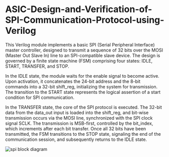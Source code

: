 # ASIC-Design-and-Verification-of-SPI-Communication-Protocol-using-Verilog

This Verilog module implements a basic SPI (Serial Peripheral Interface) master controller, designed to transmit a sequence of 32 bits over the MOSI (Master Out Slave In) line to an SPI-compatible slave device. The design is governed by a finite state machine (FSM) comprising four states: IDLE, START, TRANSFER, and STOP.

In the IDLE state, the module waits for the enable signal to become active. Upon activation, it concatenates the 24-bit address and the 8-bit commands into a 32-bit shift_reg, initializing the system for transmission. The transition to the START state represents the logical assertion of a start condition for SPI communication.

In the TRANSFER state, the core of the SPI protocol is executed. The 32-bit data from the data_out input is loaded into the shift_reg, and bit-wise transmission occurs via the MOSI line, synchronized with the SPI clock signal SCLK. The transmission is MSB-first, controlled by the bit_index, which increments after each bit transfer. Once all 32 bits have been transmitted, the FSM transitions to the STOP state, signaling the end of the communication session, and subsequently returns to the IDLE state.


![spi block diagram](https://github.com/user-attachments/assets/08069f77-d33d-48ec-907c-ccd86b0505ad)
